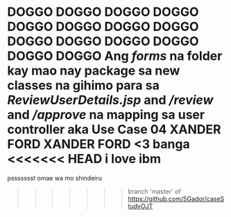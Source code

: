DOGGO DOGGO DOGGO DOGGO DOGGO DOGGO DOGGO DOGGO DOGGO DOGGO DOGGO DOGGO DOGGO DOGGO 
Ang *forms* na folder kay mao nay package sa new classes na gihimo para sa *ReviewUserDetails.jsp* and */review* and */approve* na mapping sa user controller aka Use Case 04
XANDER FORD XANDER FORD <3
banga
<<<<<<< HEAD
i love ibm
=======






pssssssst omae wa mo shindeiru
>>>>>>> branch 'master' of https://github.com/SGador/caseStudyOJT
